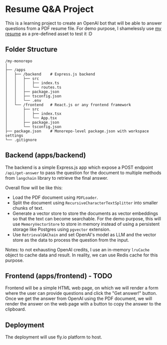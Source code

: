 # Resume Q&A Project

This is a learning project to create an OpenAI bot that will be able to answer questions from a PDF resume file.
For demo purpose, I shamelessly use [my resume](apps/backend/src/assets/Hung%20-%20resume.pdf) as a pre-defined asset to test it :D

## Folder Structure

```
/my-monorepo
│
├── /apps
│   ├── /backend    # Express.js backend
│   │   ├── src
│   │   │   ├── index.ts
│   │   │   └── routes.ts
│   │   ├── package.json
│   │   ├── tsconfig.json
│   │   └── .env
│   └── /frontend   # React.js or any frontend framework
│       ├── src
│       │   ├── index.tsx
│       │   └── App.tsx
│       ├── package.json
│       └── tsconfig.json
├── package.json    # Monorepo-level package.json with workspace settings
└── .gitignore
```

## Backend (apps/backend)

The backend is a simple Express.js app which expose a POST endpoint `/api/get-answer` to pass the question for the document to multiple methods from `langchain` library to retrieve the final answer.

Overall flow will be like this:

- Load the PDF document using `PDFLoader`.
- Split the document using `RecursiveCharacterTextSplitter` into smaller chunks of text.
- Generate a vector store to store the documents as vector embeddings so that the text can become searchable. For the demo purpose, this will use `MemoryVectorStore` to store in memory instead of using a persistent storage like Postgres using `pgvector` extension.
- Use `RetrievalQAChain` and set OpenAI's model as LLM and the vector store as the data to process the question from the input.

Notes: to not exhausting OpenAI credits, I use an in-memory `lruCache` object to cache data and result. In reality, we can use Redis cache for this purpose.

## Frontend (apps/frontend) - TODO

Frontend will be a simple HTML web page, on which we will render a form where the user can provide questions and click the "Get answer!" button. Once we get the answer from OpenAI using the PDF document, we will render the answer on the web page with a button to copy the answer to the clipboard.

## Deployment

The deployment will use fly.io platform to host.
